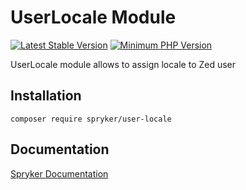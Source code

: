 # UserLocale Module
[![Latest Stable Version](https://poser.pugx.org/spryker/user-locale/v/stable.svg)](https://packagist.org/packages/spryker/user-locale)
[![Minimum PHP Version](https://img.shields.io/badge/php-%3E%3D%207.4-8892BF.svg)](https://php.net/)

UserLocale module allows to assign locale to Zed user

## Installation

```
composer require spryker/user-locale
```

## Documentation

[Spryker Documentation](https://docs.spryker.com)
